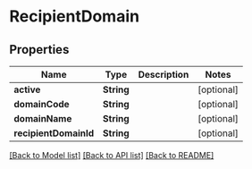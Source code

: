 # RecipientDomain

## Properties
Name | Type | Description | Notes
------------ | ------------- | ------------- | -------------
**active** | **String** |  | [optional] 
**domainCode** | **String** |  | [optional] 
**domainName** | **String** |  | [optional] 
**recipientDomainId** | **String** |  | [optional] 

[[Back to Model list]](../README.md#documentation-for-models) [[Back to API list]](../README.md#documentation-for-api-endpoints) [[Back to README]](../README.md)


